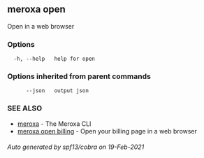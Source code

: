 ## meroxa open

Open in a web browser

### Options

```
  -h, --help   help for open
```

### Options inherited from parent commands

```
      --json   output json
```

### SEE ALSO

* [meroxa](meroxa.md)	 - The Meroxa CLI
* [meroxa open billing](meroxa_open_billing.md)	 - Open your billing page in a web browser

###### Auto generated by spf13/cobra on 19-Feb-2021
